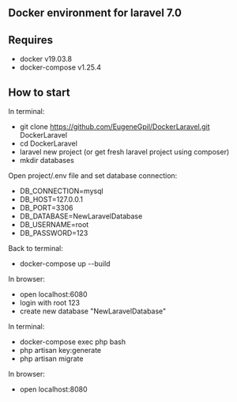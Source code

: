 ## Docker environment for laravel 7.0

## Requires

- docker v19.03.8
- docker-compose v1.25.4

## How to start

In terminal:
- git clone https://github.com/EugeneGpil/DockerLaravel.git DockerLaravel
- cd DockerLaravel
- laravel new project (or get fresh laravel project using composer)
- mkdir databases

Open project/.env file and set database connection:

- DB_CONNECTION=mysql
- DB_HOST=127.0.0.1
- DB_PORT=3306
- DB_DATABASE=NewLaravelDatabase
- DB_USERNAME=root
- DB_PASSWORD=123

Back to terminal:
- docker-compose up --build

In browser:
- open localhost:6080
- login with root 123
- create new database "NewLaravelDatabase"

In terminal:
- docker-compose exec php bash
- php artisan key:generate
- php artisan migrate

In browser:
- open localhost:8080